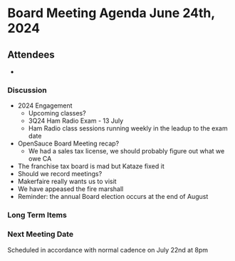 # Board Meeting Agenda June 24th, 2024

## Attendees
- 

### Discussion
- 2024 Engagement
  - Upcoming classes?
  - 3Q24 Ham Radio Exam - 13 July
  - Ham Radio class sessions running weekly in the leadup to the exam date
- OpenSauce Board Meeting recap?
  - We had a sales tax license, we should probably figure out what we owe CA 
- The franchise tax board is mad but Kataze fixed it
- Should we record meetings?
- Makerfaire really wants us to visit
- We have appeased the fire marshall
- Reminder: the annual Board election occurs at the end of August

### Long Term Items



### Next Meeting Date
Scheduled in accordance with normal cadence on July 22nd at 8pm
